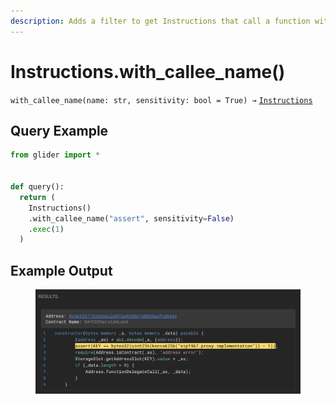 ```yaml
---
description: Adds a filter to get Instructions that call a function with the given name.
---
```


# Instructions.with\_callee\_name()

`with_callee_name(name: str, sensitivity: bool = True) →` [`Instructions`](./)

## Query Example

```python
from glider import *


def query():
  return (
    Instructions()
    .with_callee_name("assert", sensitivity=False)
    .exec(1)
  )
```

## Example Output

<figure><img src="../../.gitbook/assets/image (266).png" alt=""><figcaption></figcaption></figure>
